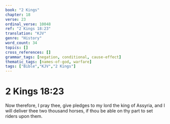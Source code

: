 ```yaml
---
book: "2 Kings"
chapter: 18
verse: 23
ordinal_verse: 10048
ref: "2 Kings 18:23"
translation: "KJV"
genre: "History"
word_count: 34
topics: []
cross_references: []
grammar_tags: [negation, conditional, cause-effect]
thematic_tags: [names-of-god, warfare]
tags: ["Bible","KJV","2 Kings"]
---
```


# 2 Kings 18:23

Now therefore, I pray thee, give pledges to my lord the king of Assyria, and I will deliver thee two thousand horses, if thou be able on thy part to set riders upon them.
